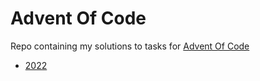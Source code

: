 # Advent Of Code

Repo containing my solutions to tasks for [Advent Of Code](https://adventofcode.com/)

- [2022](./2022/README.md)
